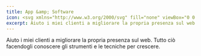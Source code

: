 ```yaml
---
title: App &amp; Software
icon: <svg xmlns="http://www.w3.org/2000/svg" fill="none" viewBox="0 0 24 24" stroke-width="1.5" stroke="currentColor" className="w-6 h-6"><path strokeLinecap="round" strokeLinejoin="round" d="M6.75 7.5l3 2.25-3 2.25m4.5 0h3m-9 8.25h13.5A2.25 2.25 0 0021 18V6a2.25 2.25 0 00-2.25-2.25H5.25A2.25 2.25 0 003 6v12a2.25 2.25 0 002.25 2.25z" /></svg>
excerpt: Aiuto i miei clienti a migliorare la propria presenza sul web. Tutto ciò facendogli conoscere gli strumenti e le tecniche per crescere.
---
```


Aiuto i miei clienti a migliorare la propria presenza sul web. Tutto ciò facendogli conoscere gli strumenti e le tecniche per crescere.